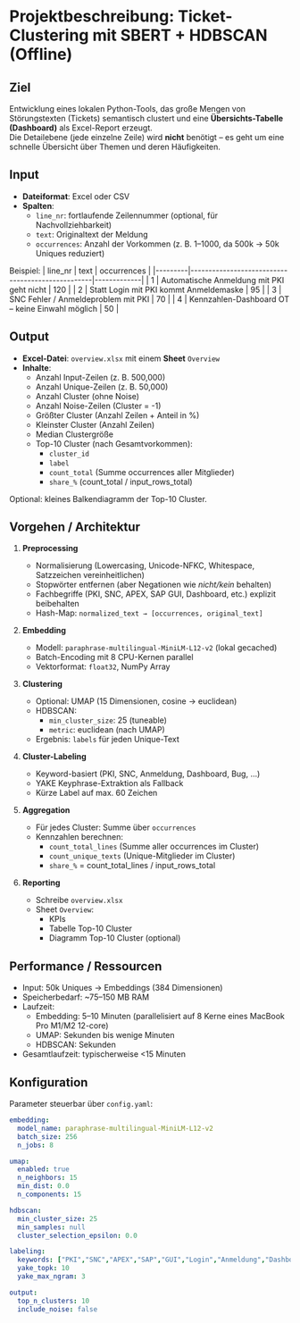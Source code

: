 # Projektbeschreibung: Ticket-Clustering mit SBERT + HDBSCAN (Offline)

## Ziel
Entwicklung eines lokalen Python-Tools, das große Mengen von Störungstexten (Tickets) semantisch clustert und eine **Übersichts-Tabelle (Dashboard)** als Excel-Report erzeugt.  
Die Detailebene (jede einzelne Zeile) wird **nicht** benötigt – es geht um eine schnelle Übersicht über Themen und deren Häufigkeiten.

## Input
- **Dateiformat**: Excel oder CSV  
- **Spalten**:
  - `line_nr`: fortlaufende Zeilennummer (optional, für Nachvollziehbarkeit)
  - `text`: Originaltext der Meldung
  - `occurrences`: Anzahl der Vorkommen (z. B. 1–1000, da 500k → 50k Uniques reduziert)

Beispiel:
| line_nr | text                                              | occurrences |
|---------|--------------------------------------------------|-------------|
| 1       | Automatische Anmeldung mit PKI geht nicht         | 120         |
| 2       | Statt Login mit PKI kommt Anmeldemaske            | 95          |
| 3       | SNC Fehler / Anmeldeproblem mit PKI               | 70          |
| 4       | Kennzahlen-Dashboard OT – keine Einwahl möglich   | 50          |

## Output
- **Excel-Datei**: `overview.xlsx` mit einem **Sheet** `Overview`
- **Inhalte**:
  - Anzahl Input-Zeilen (z. B. 500,000)
  - Anzahl Unique-Zeilen (z. B. 50,000)
  - Anzahl Cluster (ohne Noise)
  - Anzahl Noise-Zeilen (Cluster = -1)
  - Größter Cluster (Anzahl Zeilen + Anteil in %)
  - Kleinster Cluster (Anzahl Zeilen)
  - Median Clustergröße
  - Top-10 Cluster (nach Gesamtvorkommen):
    - `cluster_id`
    - `label`
    - `count_total` (Summe occurrences aller Mitglieder)
    - `share_%` (count_total / input_rows_total)

Optional: kleines Balkendiagramm der Top-10 Cluster.

## Vorgehen / Architektur
1. **Preprocessing**
   - Normalisierung (Lowercasing, Unicode-NFKC, Whitespace, Satzzeichen vereinheitlichen)
   - Stopwörter entfernen (aber Negationen wie *nicht/kein* behalten)
   - Fachbegriffe (PKI, SNC, APEX, SAP GUI, Dashboard, etc.) explizit beibehalten
   - Hash-Map: `normalized_text → [occurrences, original_text]`

2. **Embedding**
   - Modell: `paraphrase-multilingual-MiniLM-L12-v2` (lokal gecached)
   - Batch-Encoding mit 8 CPU-Kernen parallel
   - Vektorformat: `float32`, NumPy Array

3. **Clustering**
   - Optional: UMAP (15 Dimensionen, cosine → euclidean)
   - HDBSCAN:
     - `min_cluster_size`: 25 (tuneable)
     - `metric`: euclidean (nach UMAP)
   - Ergebnis: `labels` für jeden Unique-Text

4. **Cluster-Labeling**
   - Keyword-basiert (PKI, SNC, Anmeldung, Dashboard, Bug, …)
   - YAKE Keyphrase-Extraktion als Fallback
   - Kürze Label auf max. 60 Zeichen

5. **Aggregation**
   - Für jedes Cluster: Summe über `occurrences`
   - Kennzahlen berechnen:
     - `count_total_lines` (Summe aller occurrences im Cluster)
     - `count_unique_texts` (Unique-Mitglieder im Cluster)
     - `share_%` = count_total_lines / input_rows_total

6. **Reporting**
   - Schreibe `overview.xlsx`
   - Sheet `Overview`:
     - KPIs
     - Tabelle Top-10 Cluster
     - Diagramm Top-10 Cluster (optional)

## Performance / Ressourcen
- Input: 50k Uniques → Embeddings (384 Dimensionen)
- Speicherbedarf: ~75–150 MB RAM
- Laufzeit:
  - Embedding: 5–10 Minuten (parallelisiert auf 8 Kerne eines MacBook Pro M1/M2 12-core)
  - UMAP: Sekunden bis wenige Minuten
  - HDBSCAN: Sekunden
- Gesamtlaufzeit: typischerweise <15 Minuten

## Konfiguration
Parameter steuerbar über `config.yaml`:
```yaml
embedding:
  model_name: paraphrase-multilingual-MiniLM-L12-v2
  batch_size: 256
  n_jobs: 8

umap:
  enabled: true
  n_neighbors: 15
  min_dist: 0.0
  n_components: 15

hdbscan:
  min_cluster_size: 25
  min_samples: null
  cluster_selection_epsilon: 0.0

labeling:
  keywords: ["PKI","SNC","APEX","SAP","GUI","Login","Anmeldung","Dashboard","Bug","Fehler"]
  yake_topk: 10
  yake_max_ngram: 3

output:
  top_n_clusters: 10
  include_noise: false
